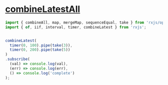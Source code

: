 # [combineLatestAll](https://rxjs.dev/api/operators/combineLatestAll)


```js
import { combineAll, map, mergeMap, sequenceEqual, take } from 'rxjs/operators';
import { of, iif, interval, timer, combineLatest } from 'rxjs';


combineLatest(
  timer(0, 100).pipe(take(3)),
  timer(0, 200).pipe(take(5))
)
.subscribe(
  (val) => console.log(val),
  (err) => console.log(err),
  () => console.log('complete')
);
```

